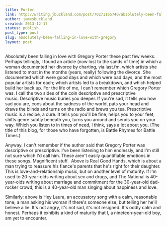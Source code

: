 ```yaml
---
title: Porter
link: http://writing.jbuckland.com/post/70271165740/absolutely-been-falling-in-love-with-gregory
author: jamesbuckland
created: 2013-12-17
status: publish
post_type: post
slug: absolutely-been-falling-in-love-with-gregory
layout: post
---
```


Absolutely been falling in love with Gregory Porter these past few weeks. Perhaps tellingly, I found an article (now lost to the sands of time) in which a woman documented her divorce by charting, via last.fm, which artists she listened to most in the months (years, really) following the divorce. She documented which were good days and which were bad days, and the most popular artists for each; which artists led to a breakdown, and which helped build her back up.
For the life of me, I can't remember which Gregory Porter was. I call the two sides of the coin descriptive and prescriptive music. Descriptive music buries you deeper. If you're sad, it tells you how sad you are, coos about the sadness of the world, pats your head and draws the blinds and turns on the radio and brews you tea. Prescriptive music is a recipe, a cure. It tells you you'll be fine, helps you to your feet; shifts genre subtly beneath you, turns you around and sends you on your way. Which you listen to in times of need, I think, says a lot about you. (The title of this blog, for those who have forgotten, is Battle Rhymes for Battle Times.)

Anyway. I can't remember if the author said that Gregory Porter was descriptive or prescriptive. I've been listening to him endlessly, and I'm still not sure which I'd call him. These aren't easily quantifiable emotions in these songs. Magnificent stuff. 
Above is Real Good Hands, which is about a man trying to reassure his fiance's parents that he's right for their daughter. This is love-and-relationship music, but on another level of maturity. If I'm used to 20-year-olds writing about sex and drugs, and The National is 40-year-olds writing about marriage and commitment for the 30-year-old dad-rocker crowd, this is a 40-year-old man singing about happiness and love.

Similarly: above is Hey Laura, an accusatory song with a calm, reasonable tone; a man asking his woman if there's someone else, but telling her he'll believe a lie. It's not angry, it's not sad, it's not resigned. It's oddly calm and honest. Perhaps it exhibits a kind of maturity that I, a nineteen-year-old boy, am yet to encounter.